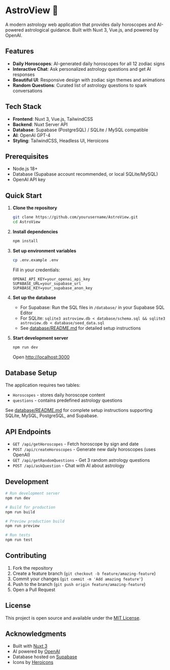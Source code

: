 # AstroView 🌟

A modern astrology web application that provides daily horoscopes and AI-powered astrological guidance. Built with Nuxt 3, Vue.js, and powered by OpenAI.

## Features

- **Daily Horoscopes**: AI-generated daily horoscopes for all 12 zodiac signs
- **Interactive Chat**: Ask personalized astrology questions and get AI responses
- **Beautiful UI**: Responsive design with zodiac sign themes and animations
- **Random Questions**: Curated list of astrology questions to spark conversations

## Tech Stack

- **Frontend**: Nuxt 3, Vue.js, TailwindCSS
- **Backend**: Nuxt Server API
- **Database**: Supabase (PostgreSQL) / SQLite / MySQL compatible
- **AI**: OpenAI GPT-4
- **Styling**: TailwindCSS, Headless UI, Heroicons

## Prerequisites

- Node.js 18+ 
- Database (Supabase account recommended, or local SQLite/MySQL)
- OpenAI API key

## Quick Start

1. **Clone the repository**
   ```bash
   git clone https://github.com/yourusername/AstroView.git
   cd AstroView
   ```

2. **Install dependencies**
   ```bash
   npm install
   ```

3. **Set up environment variables**
   ```bash
   cp .env.example .env
   ```
   Fill in your credentials:
   ```
   OPENAI_API_KEY=your_openai_api_key
   SUPABASE_URL=your_supabase_url  
   SUPABASE_KEY=your_supabase_anon_key
   ```

4. **Set up the database**
   - For Supabase: Run the SQL files in `/database/` in your Supabase SQL Editor
   - For SQLite: `sqlite3 astroview.db < database/schema.sql && sqlite3 astroview.db < database/seed_data.sql`
   - See [database/README.md](database/README.md) for detailed setup instructions

5. **Start development server**
   ```bash
   npm run dev
   ```
   
   Open [http://localhost:3000](http://localhost:3000)

## Database Setup

The application requires two tables:
- `Horoscopes` - stores daily horoscope content
- `questions` - contains predefined astrology questions

See [database/README.md](database/README.md) for complete setup instructions supporting SQLite, MySQL, PostgreSQL, and Supabase.

## API Endpoints

- `GET /api/getHoroscopes` - Fetch horoscope by sign and date
- `POST /api/createHoroscopes` - Generate new daily horoscopes (uses OpenAI)
- `GET /api/getRandomQuestions` - Get 3 random astrology questions
- `POST /api/askQuestion` - Chat with AI about astrology

## Development

```bash
# Run development server
npm run dev

# Build for production  
npm run build

# Preview production build
npm run preview

# Run tests
npm run test
```

## Contributing

1. Fork the repository
2. Create a feature branch (`git checkout -b feature/amazing-feature`)
3. Commit your changes (`git commit -m 'Add amazing feature'`)
4. Push to the branch (`git push origin feature/amazing-feature`)
5. Open a Pull Request

## License

This project is open source and available under the [MIT License](LICENSE).

## Acknowledgments

- Built with [Nuxt 3](https://nuxt.com/)
- AI powered by [OpenAI](https://openai.com/)
- Database hosted on [Supabase](https://supabase.com/)
- Icons by [Heroicons](https://heroicons.com/)
